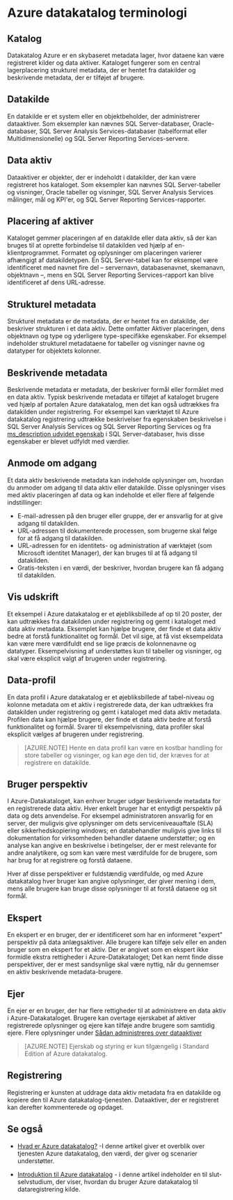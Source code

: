 <properties
   pageTitle="Azure datakatalog terminologi | Microsoft Azure"
   description="Denne artikel indeholder en introduktion til begreber og ord, der bruges i dokumentationen til Azure datakatalog."
   services="data-catalog"
   documentationCenter=""
   authors="steelanddata"
   manager="NA"
   editor=""
   tags=""/>
<tags
   ms.service="data-catalog"
   ms.devlang="NA"
   ms.topic="article"
   ms.tgt_pltfrm="NA"
   ms.workload="data-catalog"
   ms.date="09/21/2016"
   ms.author="maroche"/>

# <a name="azure-data-catalog-terminology"></a>Azure datakatalog terminologi

## <a name="catalog"></a>Katalog

Datakatalog Azure er en skybaseret metadata lager, hvor dataene kan være registreret kilder og data aktiver. Kataloget fungerer som en central lagerplacering strukturel metadata, der er hentet fra datakilder og beskrivende metadata, der er tilføjet af brugere.

## <a name="data-source"></a>Datakilde

En datakilde er et system eller en objektbeholder, der administrerer dataaktiver. Som eksempler kan nævnes SQL Server-databaser, Oracle-databaser, SQL Server Analysis Services-databaser (tabelformat eller Multidimensionelle) og SQL Server Reporting Services-servere.

## <a name="data-asset"></a>Data aktiv

Dataaktiver er objekter, der er indeholdt i datakilder, der kan være registreret hos kataloget. Som eksempler kan nævnes SQL Server-tabeller og visninger, Oracle tabeller og visninger, SQL Server Analysis Services målinger, mål og KPI'er, og SQL Server Reporting Services-rapporter.

## <a name="data-asset-location"></a>Placering af aktiver

Kataloget gemmer placeringen af en datakilde eller data aktiv, så der kan bruges til at oprette forbindelse til datakilden ved hjælp af en-klientprogrammet. Formatet og oplysninger om placeringen varierer afhængigt af datakildetypen. En SQL Server-tabel kan for eksempel være identificeret med navnet fire del – servernavn, databasenavnet, skemanavn, objektnavn –, mens en SQL Server Reporting Services-rapport kan blive identificeret af dens URL-adresse.

## <a name="structural-metadata"></a>Strukturel metadata

Strukturel metadata er de metadata, der er hentet fra en datakilde, der beskriver strukturen i et data aktiv. Dette omfatter Aktiver placeringen, dens objektnavn og type og yderligere type-specifikke egenskaber. For eksempel indeholder strukturel metadataene for tabeller og visninger navne og datatyper for objektets kolonner.

## <a name="descriptive-metadata"></a>Beskrivende metadata

Beskrivende metadata er metadata, der beskriver formål eller formålet med en data aktiv. Typisk beskrivende metadata er tilføjet af kataloget brugere ved hjælp af portalen Azure datakatalog, men det kan også udtrækkes fra datakilden under registrering. For eksempel kan værktøjet til Azure datakatalog registrering udtrække beskrivelser fra egenskaben beskrivelse i SQL Server Analysis Services og SQL Server Reporting Services og fra [ms_description udvidet egenskab](https://technet.microsoft.com/library/ms190243.aspx) i SQL Server-databaser, hvis disse egenskaber er blevet udfyldt med værdier.

## <a name="request-access"></a>Anmode om adgang

Et data aktiv beskrivende metadata kan indeholde oplysninger om, hvordan du anmoder om adgang til data aktiv eller datakilde. Disse oplysninger vises med aktiv placeringen af data og kan indeholde et eller flere af følgende indstillinger:

- E-mail-adressen på den bruger eller gruppe, der er ansvarlig for at give adgang til datakilden.
- URL-adressen til dokumenterede processen, som brugerne skal følge for at få adgang til datakilden.
- URL-adressen for en identitets- og administration af værktøjet (som Microsoft identitet Manager), der kan bruges til at få adgang til datakilden.
- Gratis-teksten i en værdi, der beskriver, hvordan brugere kan få adgang til datakilden.

## <a name="preview"></a>Vis udskrift

Et eksempel i Azure datakatalog er et øjebliksbillede af op til 20 poster, der kan udtrækkes fra datakilden under registrering og gemt i kataloget med data aktiv metadata. Eksemplet kan hjælpe brugere, der finde et data aktiv bedre at forstå funktionalitet og formål. Det vil sige, at få vist eksempeldata kan være mere værdifuldt end se lige præcis de kolonnenavne og datatyper.
Eksempelvisning af understøttes kun til tabeller og visninger, og skal være eksplicit valgt af brugeren under registrering.

## <a name="data-profile"></a>Data-profil

En data profil i Azure datakatalog er et øjebliksbillede af tabel-niveau og kolonne metadata om et aktiv i registrerede data, der kan udtrækkes fra datakilden under registrering og gemt i kataloget med data aktiv metadata. Profilen data kan hjælpe brugere, der finde et data aktiv bedre at forstå funktionalitet og formål. Svarer til eksempelvisning, data profiler skal eksplicit vælges af brugeren under registrering.

> [AZURE.NOTE] Hente en data profil kan være en kostbar handling for store tabeller og visninger, og kan øge den tid, der kræves for at registrere en datakilde.

## <a name="user-perspective"></a>Bruger perspektiv

I Azure-Datakataloget, kan enhver bruger udgør beskrivende metadata for en registrerede data aktiv. Hver enkelt bruger har et entydigt perspektiv på data og dets anvendelse. For eksempel administratoren ansvarlig for en server, der muligvis give oplysninger om dets serviceniveauaftale (SLA) eller sikkerhedskopiering windows; en databehandler muligvis give links til dokumentation for virksomheden behandler dataene understøtter; og en analyse kan angive en beskrivelse i betingelser, der er mest relevante for andre analytikere, og som kan være mest værdifulde for de brugere, som har brug for at registrere og forstå dataene.

Hver af disse perspektiver er fuldstændig værdifulde, og med Azure datakatalog hver bruger kan angive oplysninger, der giver mening i dem, mens alle brugere kan bruge disse oplysninger til at forstå dataene og sit formål.

## <a name="expert"></a>Ekspert

En ekspert er en bruger, der er identificeret som har en informeret "expert" perspektiv på data anlægsaktiver. Alle brugere kan tilføje selv eller en anden bruger som en ekspert for et aktiv. Der er angivet som en ekspert ikke formidle ekstra rettigheder i Azure-Datakataloget; Det kan nemt finde disse perspektiver, der er mest sandsynlige skal være nyttig, når du gennemser en aktiv beskrivende metadata-brugere.

## <a name="owner"></a>Ejer

En ejer er en bruger, der har flere rettigheder til at administrere en data aktiv i Azure-Datakataloget. Brugere kan overtage ejerskabet af aktiver registrerede oplysninger og ejere kan tilføje andre brugere som samtidig ejere. Flere oplysninger under [Sådan administreres over dataaktiver](data-catalog-how-to-manage.md)  
> [AZURE.NOTE] Ejerskab og styring er kun tilgængelig i Standard Edition af Azure datakatalog.

## <a name="registration"></a>Registrering

Registrering er kunsten at uddrage data aktiv metadata fra en datakilde og kopiere den til Azure datakatalog-tjenesten. Dataaktiver, der er registreret kan derefter kommenterede og opdaget.

## <a name="see-also"></a>Se også

- [Hvad er Azure datakatalog?](data-catalog-what-is-data-catalog.md) -I denne artikel giver et overblik over tjenesten Azure datakatalog, den værdi, der giver og scenarier understøtter.

- [Introduktion til Azure datakatalog](data-catalog-get-started.md) - i denne artikel indeholder en til slut-selvstudium, der viser, hvordan du bruger Azure datakatalog til dataregistrering kilde.  
